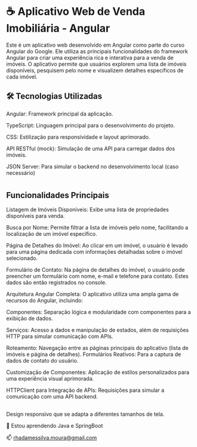 
# ☕ Aplicativo Web de Venda Imobiliária - Angular
Este é um aplicativo web desenvolvido em Angular como parte do curso Angular do Google. Ele utiliza as principais funcionalidades do framework Angular para criar uma experiência rica e interativa para a venda de imóveis. O aplicativo permite que usuários explorem uma lista de imóveis disponíveis, pesquisem pelo nome e visualizem detalhes específicos de cada imóvel.


## 🛠 Tecnologias Utilizadas

Angular: Framework principal da aplicação.

TypeScript: Linguagem principal para o desenvolvimento do projeto.

CSS: Estilização para responsividade e layout aprimorado.

API RESTful (mock): Simulação de uma API para carregar dados dos imóveis.

JSON Server: Para simular o backend no desenvolvimento local (caso necessário)

#
## Funcionalidades Principais
Listagem de Imóveis Disponíveis: Exibe uma lista de propriedades disponíveis para venda.

Busca por Nome: Permite filtrar a lista de imóveis pelo nome, facilitando a localização de um imóvel específico.

Página de Detalhes do Imóvel: Ao clicar em um imóvel, o usuário é levado para uma página dedicada com informações detalhadas sobre o imóvel selecionado.

Formulário de Contato: Na página de detalhes do imóvel, o usuário pode preencher um formulário com nome, e-mail e telefone para contato. Estes dados são então registrados no console.

Arquitetura Angular Completa: O aplicativo utiliza uma ampla gama de recursos do Angular, incluindo:

Componentes: Separação lógica e modularidade com componentes para a exibição de dados.

Serviços: Acesso a dados e manipulação de estados, além de requisições HTTP para simular comunicação com APIs.

Roteamento: Navegação entre as páginas principais do aplicativo (lista de imóveis e página de detalhes).
Formulários Reativos: Para a captura de dados de contato do usuário.

Customização de Componentes: Aplicação de estilos personalizados para uma experiência visual aprimorada.

HTTPClient para Integração de APIs: Requisições para simular a comunicação com uma API backend.

## 
Design responsivo que se adapta a diferentes tamanhos de tela.



🧠 Estou aprendendo Java e SpringBoot

📫 rhadamessilva.moura@gmail.com

